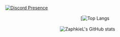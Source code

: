 [![Discord Presence](https://lanyard-profile-readme.vercel.app/api/371286579462799360)](https://discord.com/users/371286579462799360)

ㅤㅤㅤㅤㅤㅤㅤㅤㅤㅤㅤㅤㅤㅤㅤㅤㅤㅤ [![Top Langs](https://github-readme-stats.vercel.app/api/top-langs/?username=FerZom&layout=compact&theme=dark)

ㅤㅤㅤㅤㅤㅤㅤㅤㅤㅤㅤㅤㅤ ![ZaphkieL's GitHub stats](https://github-readme-stats.vercel.app/api?username=FerZom&show_icons=true&theme=dark)
